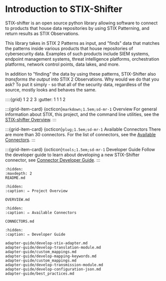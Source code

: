 # Introduction to STIX-Shifter

STIX-shifter is an open source python library allowing software to connect to products that house data repositories by using STIX Patterning, and return results as STIX Observations.

This library takes in STIX 2 Patterns as input, and "finds" data that matches the patterns inside various products that house repositories of cybersecurity data. Examples of such products include SIEM systems, endpoint management systems, threat intelligence platforms, orchestration platforms, network control points, data lakes, and more.

In addition to "finding" the data by using these patterns, STIX-Shifter also _transforms the output_ into STIX 2 Observations. Why would we do that you ask? To put it simply - so that all of the security data, regardless of the source, mostly looks and behaves the same.

::::{grid} 1 2 2 3
:gutter: 1 1 1 2

:::{grid-item-card} {octicon}`markdown;1.5em;sd-mr-1` Overview
For general information about STIX, this project, and the command line utilities, see the [STIX-shifter Overview](OVERVIEW.md).
:::

:::{grid-item-card} {octicon}`plug;1.5em;sd-mr-1` Available Connectors
There are more than 30 connectors. For the list of connectors, see the [Available Connectors](CONNECTORS.md).
:::

:::{grid-item-card} {octicon}`tools;1.5em;sd-mr-1` Developer Guide
Follow the developer guide to learn about developing a new STIX-Shifter connector, see [Connector Developer Guide](adapter-guide/develop-stix-adapter.md).
:::

```{toctree}
:hidden:
:maxdepth: 2
README.md
```

```{toctree}
:hidden:
:caption: ✏️ Project Overview

OVERVIEW.md
```

```{toctree}
:hidden:
:caption: ✏️ Available Connectors

CONNECTORS.md
```

```{toctree}
:hidden:
:caption: ✏️ Developer Guide

adapter-guide/develop-stix-adapter.md
adapter-guide/develop-translation-module.md
adapter-guide/custom_mappings.md
adapter-guide/develop-mapping-keywords.md
adapter-guide/custom_mappings.md
adapter-guide/develop-transmission-module.md
adapter-guide/develop-configuration-json.md
adapter-guide/best_practices.md
```